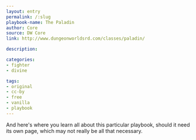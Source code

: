 ```yaml
---
layout: entry
permalink: /:slug
playbook-name: The Paladin
author: Core
source: DW Core
link: http://www.dungeonworldsrd.com/classes/paladin/

description:

categories:
- fighter
- divine

tags:
- original
- cc-by
- free
- vanilla
- playbook
---
```


And here's where you learn all about this particular playbook, should it need its own page, which may not really be all that necessary.
